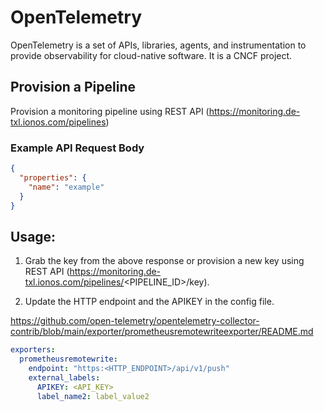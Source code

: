 # OpenTelemetry 

OpenTelemetry is a set of APIs, libraries, agents, and instrumentation to provide observability for cloud-native software. It is a CNCF project.

## Provision a Pipeline
Provision a monitoring pipeline using REST API (https://monitoring.de-txl.ionos.com/pipelines)

### Example API Request Body
```json
{
  "properties": {
    "name": "example"
  }
}
```

## Usage:
1. Grab the key from the above response or provision a new key using REST API (https://monitoring.de-txl.ionos.com/pipelines/<PIPELINE_ID>/key).

2. Update the HTTP endpoint and the APIKEY in the config file.

https://github.com/open-telemetry/opentelemetry-collector-contrib/blob/main/exporter/prometheusremotewriteexporter/README.md

```yaml
exporters:
  prometheusremotewrite:
    endpoint: "https:<HTTP_ENDPOINT>/api/v1/push"
    external_labels:
      APIKEY: <API_KEY>
      label_name2: label_value2
```
